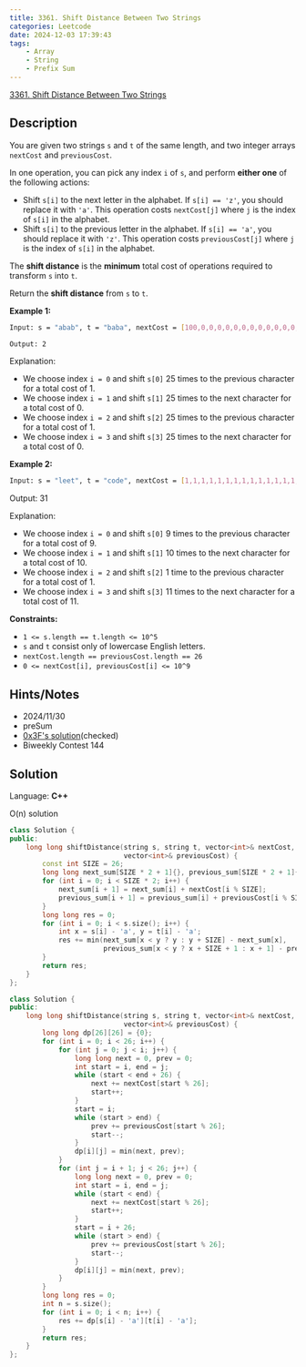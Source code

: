 ```yaml
---
title: 3361. Shift Distance Between Two Strings
categories: Leetcode
date: 2024-12-03 17:39:43
tags:
    - Array
    - String
    - Prefix Sum
---
```


[3361. Shift Distance Between Two Strings](https://leetcode.com/problems/shift-distance-between-two-strings/description/)

## Description

You are given two strings `s` and `t` of the same length, and two integer arrays `nextCost` and `previousCost`.

In one operation, you can pick any index `i` of `s`, and perform **either one**  of the following actions:

- Shift `s[i]` to the next letter in the alphabet. If `s[i] == 'z'`, you should replace it with `'a'`. This operation costs `nextCost[j]` where `j` is the index of `s[i]` in the alphabet.
- Shift `s[i]` to the previous letter in the alphabet. If `s[i] == 'a'`, you should replace it with `'z'`. This operation costs `previousCost[j]` where `j` is the index of `s[i]` in the alphabet.

The **shift distance**  is the **minimum**  total cost of operations required to transform `s` into `t`.

Return the **shift distance**  from `s` to `t`.

**Example 1:**

```bash
Input: s = "abab", t = "baba", nextCost = [100,0,0,0,0,0,0,0,0,0,0,0,0,0,0,0,0,0,0,0,0,0,0,0,0,0], previousCost = [1,100,0,0,0,0,0,0,0,0,0,0,0,0,0,0,0,0,0,0,0,0,0,0,0,0]

Output: 2
```

Explanation:

- We choose index `i = 0` and shift `s[0]` 25 times to the previous character for a total cost of 1.
- We choose index `i = 1` and shift `s[1]` 25 times to the next character for a total cost of 0.
- We choose index `i = 2` and shift `s[2]` 25 times to the previous character for a total cost of 1.
- We choose index `i = 3` and shift `s[3]` 25 times to the next character for a total cost of 0.

**Example 2:**

```bash
Input: s = "leet", t = "code", nextCost = [1,1,1,1,1,1,1,1,1,1,1,1,1,1,1,1,1,1,1,1,1,1,1,1,1,1], previousCost = [1,1,1,1,1,1,1,1,1,1,1,1,1,1,1,1,1,1,1,1,1,1,1,1,1,1]
```

Output: 31

Explanation:

- We choose index `i = 0` and shift `s[0]` 9 times to the previous character for a total cost of 9.
- We choose index `i = 1` and shift `s[1]` 10 times to the next character for a total cost of 10.
- We choose index `i = 2` and shift `s[2]` 1 time to the previous character for a total cost of 1.
- We choose index `i = 3` and shift `s[3]` 11 times to the next character for a total cost of 11.

**Constraints:**

- `1 <= s.length == t.length <= 10^5`
- `s` and `t` consist only of lowercase English letters.
- `nextCost.length == previousCost.length == 26`
- `0 <= nextCost[i], previousCost[i] <= 10^9`

## Hints/Notes

- 2024/11/30
- preSum
- [0x3F's solution](https://leetcode.cn/problems/shift-distance-between-two-strings/solutions/2998657/qian-zhui-he-on-zuo-fa-pythonjavacgo-by-b4hfx/)(checked)
- Biweekly Contest 144

## Solution

Language: **C++**

O(n) solution

```C++
class Solution {
public:
    long long shiftDistance(string s, string t, vector<int>& nextCost,
                            vector<int>& previousCost) {
        const int SIZE = 26;
        long long next_sum[SIZE * 2 + 1]{}, previous_sum[SIZE * 2 + 1]{};
        for (int i = 0; i < SIZE * 2; i++) {
            next_sum[i + 1] = next_sum[i] + nextCost[i % SIZE];
            previous_sum[i + 1] = previous_sum[i] + previousCost[i % SIZE];
        }
        long long res = 0;
        for (int i = 0; i < s.size(); i++) {
            int x = s[i] - 'a', y = t[i] - 'a';
            res += min(next_sum[x < y ? y : y + SIZE] - next_sum[x],
                       previous_sum[x < y ? x + SIZE + 1 : x + 1] - previous_sum[y + 1]);
        }
        return res;
    }
};
```

```C++
class Solution {
public:
    long long shiftDistance(string s, string t, vector<int>& nextCost,
                            vector<int>& previousCost) {
        long long dp[26][26] = {0};
        for (int i = 0; i < 26; i++) {
            for (int j = 0; j < i; j++) {
                long long next = 0, prev = 0;
                int start = i, end = j;
                while (start < end + 26) {
                    next += nextCost[start % 26];
                    start++;
                }
                start = i;
                while (start > end) {
                    prev += previousCost[start % 26];
                    start--;
                }
                dp[i][j] = min(next, prev);
            }
            for (int j = i + 1; j < 26; j++) {
                long long next = 0, prev = 0;
                int start = i, end = j;
                while (start < end) {
                    next += nextCost[start % 26];
                    start++;
                }
                start = i + 26;
                while (start > end) {
                    prev += previousCost[start % 26];
                    start--;
                }
                dp[i][j] = min(next, prev);
            }
        }
        long long res = 0;
        int n = s.size();
        for (int i = 0; i < n; i++) {
            res += dp[s[i] - 'a'][t[i] - 'a'];
        }
        return res;
    }
};
```
